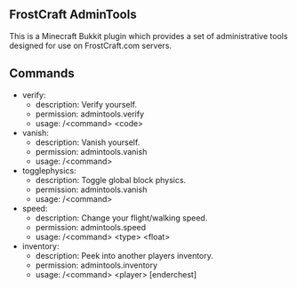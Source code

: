 FrostCraft AdminTools
---
This is a Minecraft Bukkit plugin which provides a set of administrative tools designed for use on FrostCraft.com servers.

Commands
---
  - verify:
    - description: Verify yourself.
    - permission: admintools.verify
    - usage: /\<command> \<code>
  - vanish:
    - description: Vanish yourself.
    - permission: admintools.vanish
    - usage: /\<command>
  - togglephysics:
    - description: Toggle global block physics.
    - permission: admintools.vanish
    - usage: /\<command>
  - speed:
    - description: Change your flight/walking speed.
    - permission: admintools.speed
    - usage: /\<command> \<type> \<float>
  - inventory:
    - description: Peek into another players inventory.
    - permission: admintools.inventory
    - usage: /\<command> \<player> [enderchest]